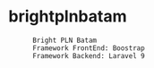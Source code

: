 # brightplnbatam

          Bright PLN Batam
          Framework FrontEnd: Boostrap 
          Framework Backend: Laravel 9
